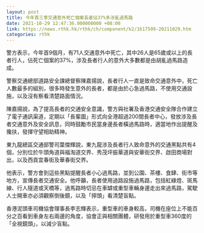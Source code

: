 ```yaml
---
layout: post
title: 今年首三季交通意外死亡個案長者佔37%多涉亂過馬路
date: 2021-10-29 12:47:36.000000000 +08:00
link: https://news.rthk.hk/rthk/ch/component/k2/1617509-20211029.htm
categories: rthk
---
```


警方表示，今年首9個月，有71人交通意外中死亡，其中26人是65歲或以上的長者行人，佔死亡個案的37%，涉及長者行人的意外大多數都是由胡亂過馬路造成。

警察交通總部道路安全課總督察陳嘉揚說，長者行人一直是致命交通意外中，死亡人數最多的組別，很多時發生意外的長者，都是由於心急過馬路，不使用交通設施，以及沒有察看清楚路面情況。

陳嘉揚說，為了提高長者的交通安全意識，警方與社署及香港交通安全隊合作建立了電子通訊渠道，定期以「長輩圖」形式向全港超過200間長者中心，發放涉及長者交通意外及安全訊息，同時鼓勵市民當身邊長者橫過馬路時，適當地作出提醒及攙扶，發揮守望相助精神。

東九龍總區交通部警司葉傑輝說，東九龍涉及長者行人致命意外的交通黑點共有4個，分別位於牛頭角道與福淘道交界、秀茂坪振華道與安華街交界、啟田商場對出，以及西貢宜春街及華春街交界。

他表示，警方會到這些黑點提醒長者小心過馬路，並到公園、茶樓、食肆、街市等地方，宣傳長者交通安全。他呼籲，長者使用過路設施過馬路，包括紅綠燈、斑馬線、行人隧道或天橋等，過馬路時切忌在車罅或重型車輛身邊走出來過馬路，駕駛人士開車亦必須觀察倒後鏡，以及「擰頭」看清楚盲點。

香港泥頭車司機協會理事長李志輝表示，重型車的車身較高，司機在座位上不能百分之百看到車身左右兩邊的角度，協會正與相關團體，研發用於重型車360度的「全視鏡頭」，以減少盲點。
